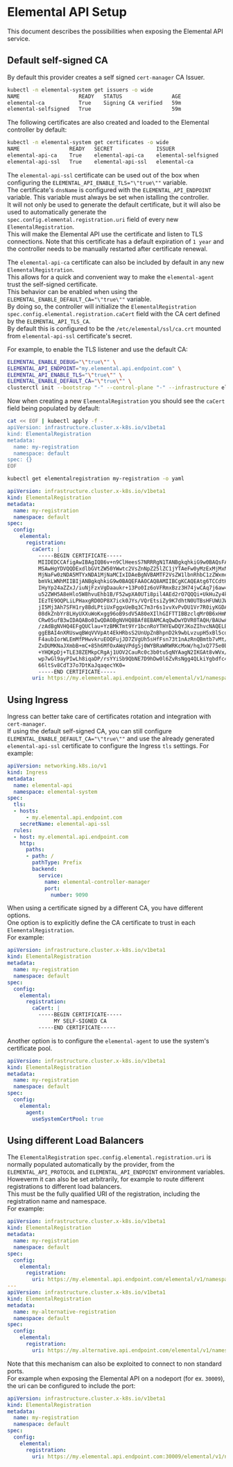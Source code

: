 # Elemental API Setup

This document describes the possibilities when exposing the Elemental API service.  

## Default self-signed CA

By default this provider creates a self signed `cert-manager` CA Issuer.  

```bash
kubectl -n elemental-system get issuers -o wide
NAME                   READY   STATUS                AGE
elemental-ca           True    Signing CA verified   59m
elemental-selfsigned   True                          59m
```

The following certificates are also created and loaded to the Elemental controller by default:  

```bash
kubectl -n elemental-system get certificates -o wide
NAME                READY   SECRET              ISSUER                 STATUS                                          AGE
elemental-api-ca    True    elemental-api-ca    elemental-selfsigned   Certificate is up to date and has not expired   63m
elemental-api-ssl   True    elemental-api-ssl   elemental-ca           Certificate is up to date and has not expired   63m
```

The `elemental-api-ssl` certificate can be used out of the box when configuring the `ELEMENTAL_API_ENABLE_TLS="\"true\""` variable.  
The certificate's `dnsName` is configured with the `ELEMENTAL_API_ENDPOINT` variable. This variable must always be set when istalling the controller.  
It will not only be used to generate the default certificate, but it will also be used to automatically generate the `spec.config.elemental.registration.uri` field of every new `ElementalRegistration`.  
This will make the Elemental API use the certificate and listen to TLS connections. Note that this certificate has a default expiration of `1 year` and the controller needs to be manually restarted after certificate renewal.  

The `elemental-api-ca` certificate can also be included by default in any new `ElementalRegistration`.  
This allows for a quick and convenient way to make the `elemental-agent` trust the self-signed certificate.  
This behavior can be enabled when using the `ELEMENTAL_ENABLE_DEFAULT_CA="\"true\""` variable.  
By doing so, the controller will initialize the `ElementalRegistration` `spec.config.elemental.registration.caCert` field with the CA cert defined by the `ELEMENTAL_API_TLS_CA`.  
By default this is configured to be the `/etc/elemental/ssl/ca.crt` mounted from `elemental-api-ssl` certificate's secret.  

For example, to enable the TLS listener and use the default CA:  

```bash
ELEMENTAL_ENABLE_DEBUG="\"true\"" \
ELEMENTAL_API_ENDPOINT="my.elemental.api.endpoint.com" \
ELEMENTAL_API_ENABLE_TLS="\"true\"" \
ELEMENTAL_ENABLE_DEFAULT_CA="\"true\"" \
clusterctl init --bootstrap "-" --control-plane "-" --infrastructure elemental:v0.3.0
```

Now when creating a new `ElementalRegistration` you should see the `caCert` field being populated by default:

```bash
cat << EOF | kubectl apply -f -
apiVersion: infrastructure.cluster.x-k8s.io/v1beta1
kind: ElementalRegistration
metadata:
  name: my-registration
  namespace: default
spec: {}
EOF
```

```bash
kubectl get elementalregistration my-registration -o yaml 
```

```yaml
apiVersion: infrastructure.cluster.x-k8s.io/v1beta1
kind: ElementalRegistration
metadata:
  name: my-registration
  namespace: default
spec:
  config:
    elemental:
      registration:
        caCert: |
          -----BEGIN CERTIFICATE-----
          MIIDEDCCAfigAwIBAgIQB6v+n9ClHeesS7NRRRgN1TANBgkqhkiG9w0BAQsFADAi
          MSAwHgYDVQQDExdlbGVtZW50YWwtc2VsZnNpZ25lZC1jYTAeFw0yMzExMjMxNDA1
          MjNaFw0zNDA5MTYxNDA1MjNaMCIxIDAeBgNVBAMTF2VsZW1lbnRhbC1zZWxmc2ln
          bmVkLWNhMIIBIjANBgkqhkiG9w0BAQEFAAOCAQ8AMIIBCgKCAQEAtg6TCCdtHlKu
          IHyYp24aZZxJ/iuNjFzxVgDaaukr+13Po0Iz6oVFRmxBzz3H74jwCAq7j6aw42id
          u52ZWH5A8eHlo5W8hvuEhb1B/F52wpXA0UTi8pil4AEd2rO7QQQi+UkHuZy4k69W
          IEzTE9OQPLiLPHaxgRD0DP8X7ick0JYs/VQrEtsiZy9K7dhtN0UTBsHFUWUJWYKU
          jI5Mj3Ah7SFH1ry8BdLPtiUxFggxUeBq3C7m3r6s1vvXvPvDU1Vr7R0iyKGDAEcI
          08dkZnbYr8LHyUXXuWoKxgg96oB9sdV5A80eXIlhGIFTTIBBzclqMr0B6xHmMkrA
          CRw05ufB3wIDAQABo0IwQDAOBgNVHQ8BAf8EBAMCAqQwDwYDVR0TAQH/BAUwAwEB
          /zAdBgNVHQ4EFgQUClau+YzBMKTmt9Yr1bcnRoYTHYEwDQYJKoZIhvcNAQELBQAD
          ggEBAI4nXRUswqBWqVVVpAt4EkHRbsS2UnUpZnBhpnD2k9wbLvzupH5xBl5cdRD6
          F4aubIorWLEmMfPHwvkruEOQFujJD7ZVgUh5sHfFsn73t1nAzRnQBmtb7vMt/DPt
          ZxDUMKNaJXmbB+mC+85h6MfOxAWqVPdgSj0WYBRaWRWRKcMxW/hqJxQ775e0bxau
          +YHQKpDj+TLE38ZEMkpCRgAj1UOV2CauRc0c3b0tu5qNYAagN2IKGAt8vWVx/RnN
          wp7wGl9ayPIwLh8iqaDP/rsYYiSb9QbNE7D9hDw0l6ZvRsNgg4QLkiYgbdfc4yH/
          66ltSv8CdT37o7DtKaJqaqecYK0=
          -----END CERTIFICATE-----
        uri: https://my.elemental.api.endpoint.com/elemental/v1/namespaces/default/registrations/my-registration
```

## Using Ingress

Ingress can better take care of certificates rotation and integration with `cert-manager`.  
If using the default self-signed CA, you can still configure `ELEMENTAL_ENABLE_DEFAULT_CA="\"true\""` and use the already generated `elemental-api-ssl` certificate to configure the Ingress `tls` settings.
For example:

```yaml
apiVersion: networking.k8s.io/v1
kind: Ingress
metadata:
  name: elemental-api
  namespace: elemental-system
spec:
  tls:
  - hosts:
      - my.elemental.api.endpoint.com
    secretName: elemental-api-ssl
  rules:
  - host: my.elemental.api.endpoint.com
    http:
      paths:
      - path: /
        pathType: Prefix
        backend:
          service:
            name: elemental-controller-manager
            port:
              number: 9090
```

When using a certificate signed by a different CA, you have different options.  
One option is to explicitly define the CA certificate to trust in each `ElementalRegistration`.  
For example:

```yaml
apiVersion: infrastructure.cluster.x-k8s.io/v1beta1
kind: ElementalRegistration
metadata:
  name: my-registration
  namespace: default
spec:
  config:
    elemental:
      registration:
        caCert: |
          -----BEGIN CERTIFICATE-----
               MY SELF-SIGNED CA
          -----END CERTIFICATE-----
```

Another option is to configure the `elemental-agent` to use the system's certificate pool.  

```yaml
apiVersion: infrastructure.cluster.x-k8s.io/v1beta1
kind: ElementalRegistration
metadata:
  name: my-registration
  namespace: default
spec:
  config:
    elemental:
      agent:
        useSystemCertPool: true
```

## Using different Load Balancers

The `ElementalRegistration` `spec.config.elemental.registration.uri` is normally populated automatically by the provider, from the `ELEMENTAL_API_PROTOCOL` and `ELEMENTAL_API_ENDPOINT` environment variables.  
Howeverm it can also be set arbitrarily, for example to route different registrations to different load balancers.  
This must be the fully qualified URI of the registration, including the registration name and namespace.  
For example:  

```yaml
apiVersion: infrastructure.cluster.x-k8s.io/v1beta1
kind: ElementalRegistration
metadata:
  name: my-registration
  namespace: default
spec:
  config:
    elemental:
      registration:
        uri: https://my.elemental.api.endpoint.com/elemental/v1/namespaces/default/registrations/my-registration
---
apiVersion: infrastructure.cluster.x-k8s.io/v1beta1
kind: ElementalRegistration
metadata:
  name: my-alternative-registration
  namespace: default
spec:
  config:
    elemental:
      registration:
        uri: https://my.alternative.api.endpoint.com/elemental/v1/namespaces/default/registrations/my-alternative-registration
```

Note that this mechanism can also be exploited to connect to non standard ports.  
For example when exposing the Elemental API on a nodeport (for ex. `30009`), the uri can be configured to include the port:

```yaml
apiVersion: infrastructure.cluster.x-k8s.io/v1beta1
kind: ElementalRegistration
metadata:
  name: my-registration
  namespace: default
spec:
  config:
    elemental:
      registration:
        uri: https://my.elemental.api.endpoint.com:30009/elemental/v1/namespaces/default/registrations/my-registration
```  
